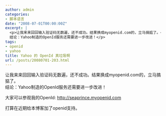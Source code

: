 ```yaml
---
author: admin
categories:
- 脚本语言
date: "2008-07-01T00:00:00Z"
excerpt: |
  <p>让我来来回回输入验证码无数遍，还不成功。结果换成myopenid.com的，立马搞掂了。<br />
  结论：Yahoo制造的OpenId服务还需要进一步改进！</p>
tags:
- openid
- yahoo
title: Yahoo 的 OpenId 真垃圾啊
url: /posts/20080701-203.html
---
```

让我来来回回输入验证码无数遍，还不成功。结果换成myopenid.com的，立马搞掂了。  
结论：Yahoo制造的OpenId服务还需要进一步改进！

大家可以参观我的OpenId: http://seaprince.myopenid.com

打算在近期给本博客加了openid支持。